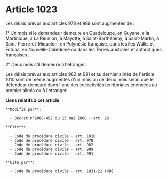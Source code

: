 # Article 1023

Les délais prévus aux articles 978 et 989 sont augmentés de : 

1° Un mois si le demandeur demeure en Guadeloupe, en Guyane, à la Martinique, à La Réunion, à Mayotte, à Saint-Barthélemy, à
Saint-Martin, à Saint-Pierre-et-Miquelon, en Polynésie française, dans les îles Wallis et Futuna, en Nouvelle-Calédonie ou
dans les Terres australes et antarctiques françaises ; 

2° Deux mois s'il demeure à l'étranger. 

Les délais prévus aux articles 982 et 991 et au dernier alinéa de l'article 1010 sont de même augmentés d'un mois ou de deux
mois selon que le défendeur demeure dans l'une des collectivités territoriales énoncées au premier alinéa ou à l'étranger.

**Liens relatifs à cet article**

	**Modifié par**:

	  - Décret n°2008-452 du 13 mai 2008 - art. 26

	**Cite**:

	  - Code de procédure civile - art. 1010
	  - Code de procédure civile - art. 978
	  - Code de procédure civile - art. 982
	  - Code de procédure civile - art. 989
	  - Code de procédure civile - art. 991

	**Cité par**:

	  - Code de procédure civile - art. 1031-21 (VD)
